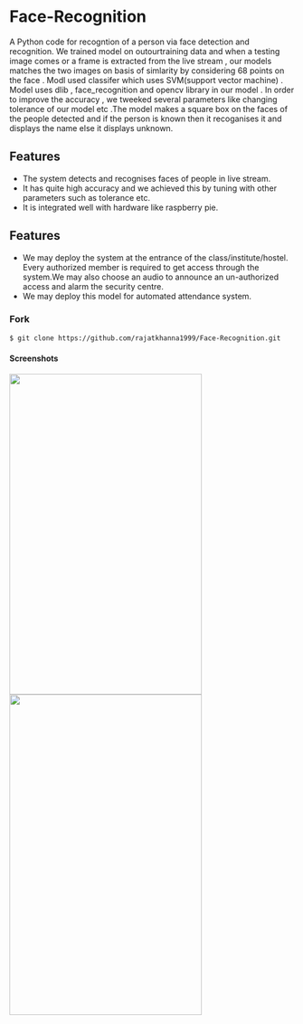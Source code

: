 # Face-Recognition
A Python code for recogntion of a person via face detection and recognition.
We trained model on outourtraining data and when a testing image comes or a frame is extracted from the live stream , our models matches the two images on basis of simlarity by considering 68 points on
the face . Modl used classifer which uses SVM(support vector machine) . Model uses dlib , face_recognition and opencv library in our model . In order to improve the accuracy , we tweeked several parameters like changing tolerance of our model etc .The model makes a square box on the faces of the people detected and if the person is known then it recoganises it and displays the name else it displays unknown.

## Features
* The system  detects and recognises faces of people in live stream.
* It has quite high accuracy and we achieved this by tuning with other
parameters such as tolerance etc.
* It is integrated well with hardware like raspberry pie.

## Features
* We may deploy the system at the entrance of the class/institute/hostel. Every
authorized member is required to get access through the system.We may also
choose an audio to announce an un-authorized access and alarm the security
centre.
* We may deploy this model for automated attendance system.


### Fork 

```sh
$ git clone https://github.com/rajatkhanna1999/Face-Recognition.git
```

#### Screenshots
<img src="https://user-images.githubusercontent.com/31288037/63163695-ce6b6f80-c043-11e9-8308-5e869eed265a.jpeg" width="340" height="567">
<img src="https://user-images.githubusercontent.com/31288037/63163777-0672b280-c044-11e9-81b3-d66ed8b95e2d.jpeg" width="340" height="567">






